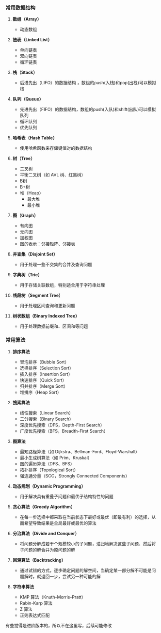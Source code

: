 ### 常用数据结构

1. **数组（Array）**
   - 动态数组

2. **链表（Linked List）**
   - 单向链表
   - 双向链表
   - 循环链表

3. **栈（Stack）**
   - 后进先出（LIFO）的数据结构 ，数组的push(入栈)和pop(出栈)可以模拟栈

4. **队列（Queue）**
   - 先进先出（FIFO）的数据结构，数组的push(入队)和shift(出队)可以模拟队列
   - 循环队列
   - 优先队列

5. **哈希表（Hash Table）**
   - 使用哈希函数来存储键值对的数据结构

6. **树（Tree）**
   - 二叉树
   - 平衡二叉树（如 AVL 树、红黑树）
   - B树
   - B+树
   - 堆（Heap）
     - 最大堆
     - 最小堆

7. **图（Graph）**
   - 有向图
   - 无向图
   - 加权图
   - 图的表示：邻接矩阵、邻接表

8. **并查集（Disjoint Set）**
   - 用于处理一些不交集的合并及查询问题

9. **字典树（Trie）**
   - 用于存储关联数组，特别适合用于字符串处理

10. **线段树（Segment Tree）**
    - 用于处理区间查询和更新问题

11. **树状数组（Binary Indexed Tree）**
    - 用于处理数据前缀和、区间和等问题

### 常用算法

1. **排序算法**
   - 冒泡排序（Bubble Sort）
   - 选择排序（Selection Sort）
   - 插入排序（Insertion Sort）
   - 快速排序（Quick Sort）
   - 归并排序（Merge Sort）
   - 堆排序（Heap Sort）



2. **搜索算法**
   - 线性搜索（Linear Search）
   - 二分搜索（Binary Search）
   - 深度优先搜索（DFS，Depth-First Search）
   - 广度优先搜索（BFS，Breadth-First Search）

3. **图算法**
   - 最短路径算法（如 Dijkstra、Bellman-Ford、Floyd-Warshall）
   - 最小生成树算法（如 Prim、Kruskal）
   - 图的遍历算法（DFS、BFS）
   - 拓扑排序（Topological Sort）
   - 强连通分量（SCC，Strongly Connected Components）

4. **动态规划（Dynamic Programming）**
   - 用于解决具有重叠子问题和最优子结构特性的问题

5. **贪心算法（Greedy Algorithm）**
   - 在每一步选择中都采取在当前状态下最好或最优（即最有利）的选择，从而希望导致结果是全局最好或最优的算法

6. **分治算法（Divide and Conquer）**
   - 将问题分解成若干个规模较小的子问题，递归地解决这些子问题，然后将子问题的解合并为原问题的解

7. **回溯算法（Backtracking）**
   - 通过试错的方式，逐步确定问题的解空间，当确定某一部分解不可能是问题解时，就退回一步，尝试另一种可能的解

8. **字符串算法**
   - KMP 算法（Knuth-Morris-Pratt）
   - Rabin-Karp 算法
   - Z 算法
   - 正则表达式匹配

有些觉得是进阶版本的，所以不在这里写，后续可能修改

